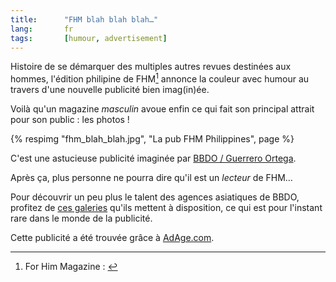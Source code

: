 ```yaml
---
title:      "FHM blah blah blah…"
lang:       fr
tags:       [humour, advertisement]
---
```


Histoire de se démarquer des multiples autres revues destinées aux hommes, l'édition philipine de FHM[^c1] annonce la couleur avec humour au travers d'une nouvelle publicité bien imag(in)ée.


[^c1]: For Him Magazine : [](http://www.fhm.com/)

Voilà qu'un magazine *masculin* avoue enfin ce qui fait son principal attrait pour son public : les photos !

{% respimg "fhm_blah_blah.jpg", "La pub FHM Philippines", page %}


C'est une astucieuse publicité imaginée par [BBDO / Guerrero Ortega](http://www.adforum.com/preview/wwd/simple_detail.asp?ID=8427&TDI=AGBTltRh).

Après ça, plus personne ne pourra dire qu'il est un *lecteur* de FHM…

Pour découvrir un peu plus le talent des agences asiatiques de BBDO, profitez de [ces galeries](http://www.bbdoclick.com/~work/gallery/) qu'ils mettent à disposition, ce qui est pour l'instant rare dans le monde de la publicité.


Cette publicité a été trouvée grâce à [AdAge.com](http://www.adage.com/news.cms?newsId=39422).
